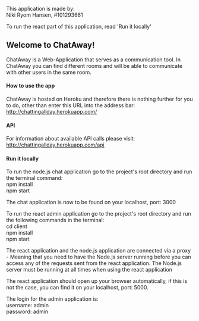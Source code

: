 This application is made by:\
Niki Ryom Hansen, #101293661

To run the react part of this application, read 'Run it locally'

## Welcome to ChatAway!
ChatAway is a Web-Application that serves as a communication tool.
In ChatAway you can find different rooms and will be able to communicate with other
users in the same room.

#### How to use the app
ChatAway is hosted on Heroku and therefore there is nothing further for you to do, 
other than enter this URL into the address bar:\
http://chattingallday.herokuapp.com/

#### API
For information about available API calls please visit:\
http://chattingallday.herokuapp.com/api

#### Run it locally
To run the node.js chat application go to the project's root directory and run the terminal command:\
npm install \
npm start

The chat application is now to be found on your localhost, port: 3000

To run the react admin application go to the project's root directory and run the following commands in the terminal:\
cd client\
npm install\
npm start

The react application and the node.js application are connected via a proxy - Meaning that you need to have 
the Node.js server running before you can access any of the requests sent from the react application.
The Node.js server must be running at all times when using the react application

The react application should open up your browser automatically, if this is not the case, you can find it on your 
localhost, port: 5000.

The login for the admin application is:\
username: admin \
password: admin
